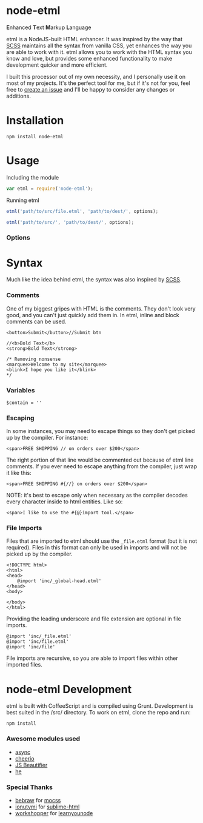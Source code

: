 node-etml
===
**E**nhanced **T**ext **M**arkup **L**anguage

etml is a NodeJS-built HTML enhancer. It was inspired by the way that [SCSS](http://sass-lang.com/documentation/file.SCSS_FOR_SASS_USERS.html) maintains all the syntax from vanilla CSS, yet enhances the way you are able to work with it. etml allows you to work with the HTML syntax you know and love, but provides some enhanced functionality to make development quicker and more efficient.

I built this processor out of my own necessity, and I personally use it on most of my projects. It's the perfect tool for me, but if it's not for you, feel free to [create an issue](https://github.com/chrisdothtml/node-etml/issues) and I'll be happy to consider any changes or additions.

Installation
===

```
npm install node-etml
```

Usage
===

Including the module

```js
var etml = require('node-etml');
```

Running etml

```js
etml('path/to/src/file.etml', 'path/to/dest/', options);

etml('path/to/src/', 'path/to/dest/', options);
```

### Options

Syntax
===

Much like the idea behind etml, the syntax was also inspired by [SCSS](http://sass-lang.com/documentation/file.SCSS_FOR_SASS_USERS.html).

### Comments

One of my biggest gripes with HTML is the comments. They don't look very good, and you can't just quickly add them in. In etml, inline and block comments can be used.

````
<button>Submit</button>//Submit btn

//<b>Bold Text</b>
<strong>Bold Text</strong>

/* Removing nonsense
<marquee>Welcome to my site</marquee>
<blink>I hope you like it</blink>
*/
````

### Variables

````
$contain = ''
````

### Escaping

In some instances, you may need to escape things so they don't get picked up by the compiler. For instance:

````
<span>FREE SHIPPING // on orders over $200</span>
````

The right portion of that line would be commented out because of etml line comments. If you ever need to escape anything from the compiler, just wrap it like this:

````
<span>FREE SHIPPING #{//} on orders over $200</span>
````

NOTE: it's best to escape only when necessary as the compiler decodes every character inside to html entities. Like so:

````
<span>I like to use the #{@}import tool.</span>
````

### File Imports

Files that are imported to etml should use the `_file.etml` format (but it is not required). Files in this format can only be used in imports and will not be picked up by the compiler.

````
<!DOCTYPE html>
<html>
<head>
	@import 'inc/_global-head.etml'
</head>
<body>

</body>
</html>
````

Providing the leading underscore and file extension are optional in file imports.

````
@import 'inc/_file.etml'
@import 'inc/file.etml'
@import 'inc/file'
````

File imports are recursive, so you are able to import files within other imported files.

node-etml Development
===

etml is built with CoffeeScript and is compiled using Grunt. Development is best suited in the /src/ directory. To work on etml, clone the repo and run:

```
npm install
```

### Awesome modules used

- [async](https://github.com/caolan/async)
- [cheerio](https://github.com/cheeriojs/cheerio)
- [JS Beautifier](https://github.com/beautify-web/js-beautify)
- [he](https://github.com/mathiasbynens/he)

### Special Thanks

- [bebraw](https://github.com/bebraw) for [mocss](https://github.com/bebraw/mocss)
- [ionutvmi](https://github.com/ionutvmi) for [sublime-html](https://github.com/ionutvmi/sublime-html)
- [workshopper](https://github.com/workshopper) for [learnyounode](https://github.com/workshopper/learnyounode)